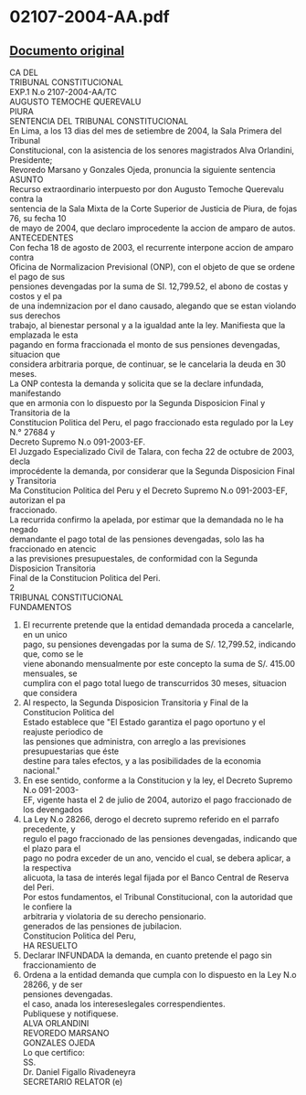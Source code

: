 
02107-2004-AA.pdf
=================
  
[Documento original](https://tc.gob.pe/jurisprudencia/2005/02107-2004-AA.pdf)  
---  
CA DEL  
TRIBUNAL CONSTITUCIONAL  
EXP.1 N.o 2107-2004-AA/TC  
AUGUSTO TEMOCHE QUEREVALU  
PIURA  
SENTENCIA DEL TRIBUNAL CONSTITUCIONAL  
En Lima, a los 13 dias del mes de setiembre de 2004, la Sala Primera del Tribunal  
Constitucional, con la asistencia de los senores magistrados Alva Orlandini, Presidente;  
Revoredo Marsano y Gonzales Ojeda, pronuncia la siguiente sentencia  
ASUNTO  
Recurso extraordinario interpuesto por don Augusto Temoche Querevalu contra la  
sentencia de la Sala Mixta de la Corte Superior de Justicia de Piura, de fojas 76, su fecha 10  
de mayo de 2004, que declaro improcedente la accion de amparo de autos.  
ANTECEDENTES  
Con fecha 18 de agosto de 2003, el recurrente interpone accion de amparo contra  
Oficina de Normalizacion Previsional (ONP), con el objeto de que se ordene el pago de sus  
pensiones devengadas por la suma de SI. 12,799.52, el abono de costas y costos y el pa  
de una indemnizacion por el dano causado, alegando que se estan violando sus derechos  
trabajo, al bienestar personal y a la igualdad ante la ley. Manifiesta que la emplazada le esta  
pagando en forma fraccionada el monto de sus pensiones devengadas, situacion que  
considera arbitraria porque, de continuar, se le cancelaria la deuda en 30 meses.  
La ONP contesta la demanda y solicita que se la declare infundada, manifestando  
que en armonia con lo dispuesto por la Segunda Disposicion Final y Transitoria de la  
Constitucion Politica del Peru, el pago fraccionado esta regulado por la Ley N.° 27684 y  
Decreto Supremo N.o 091-2003-EF.  
El Juzgado Especializado Civil de Talara, con fecha 22 de octubre de 2003, decla  
improcédente la demanda, por considerar que la Segunda Disposicion Final y Transitoria  
Ma Constitucion Politica del Peru y el Decreto Supremo N.o 091-2003-EF, autorizan el pa  
fraccionado.  
La recurrida confirmo la apelada, por estimar que la demandada no le ha negado  
demandante el pago total de las pensiones devengadas, solo las ha fraccionado en atencic  
a las previsiones presupuestales, de conformidad con la Segunda Disposicion Transitoria  
Final de la Constitucion Politica del Peri.  
2  
TRIBUNAL CONSTITUCIONAL  
FUNDAMENTOS  
1. El recurrente pretende que la entidad demandada proceda a cancelarle, en un unico  
pago, su pensiones devengadas por la suma de S/. 12,799.52, indicando que, como se le  
viene abonando mensualmente por este concepto la suma de S/. 415.00 mensuales, se  
cumplira con el pago total luego de transcurridos 30 meses, situacion que considera  
2. Al respecto, la Segunda Disposicion Transitoria y Final de la Constitucion Politica del  
Estado establece que "El Estado garantiza el pago oportuno y el reajuste periodico de  
las pensiones que administra, con arreglo a las previsiones presupuestarias que éste  
destine para tales efectos, y a las posibilidades de la economia nacional."  
3. En ese sentido, conforme a la Constitucion y la ley, el Decreto Supremo N.o 091-2003-  
EF, vigente hasta el 2 de julio de 2004, autorizo el pago fraccionado de los devengados  
4. La Ley N.o 28266, derogo el decreto supremo referido en el parrafo precedente, y  
regulo el pago fraccionado de las pensiones devengadas, indicando que el plazo para el  
pago no podra exceder de un ano, vencido el cual, se debera aplicar, a la respectiva  
alicuota, la tasa de interés legal fijada por el Banco Central de Reserva del Peri.  
Por estos fundamentos, el Tribunal Constitucional, con la autoridad que le confiere la  
arbitraria y violatoria de su derecho pensionario.  
generados de las pensiones de jubilacion.  
Constitucion Politica del Peru,  
HA RESUELTO  
1. Declarar INFUNDADA la demanda, en cuanto pretende el pago sin fraccionamiento de  
2. Ordena a la entidad demanda que cumpla con lo dispuesto en la Ley N.o 28266, y de ser  
pensiones devengadas.  
el caso, anada los intereseslegales correspendientes.  
Publiquese y notifiquese.  
ALVA ORLANDINI  
REVOREDO MARSANO  
GONZALES OJEDA  
Lo que certifico:  
SS.  
Dr. Daniel Figallo Rivadeneyra  
SECRETARIO RELATOR (e)